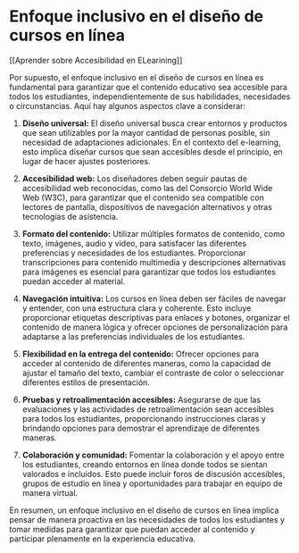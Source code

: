 # Enfoque inclusivo en el diseño de cursos en línea

[[Aprender sobre Accesibilidad en ELearining]]

Por supuesto, el enfoque inclusivo en el diseño de cursos en línea es fundamental para garantizar que el contenido educativo sea accesible para todos los estudiantes, independientemente de sus habilidades, necesidades o circunstancias. Aquí hay algunos aspectos clave a considerar:

1. **Diseño universal:** El diseño universal busca crear entornos y productos que sean utilizables por la mayor cantidad de personas posible, sin necesidad de adaptaciones adicionales. En el contexto del e-learning, esto implica diseñar cursos que sean accesibles desde el principio, en lugar de hacer ajustes posteriores.

2. **Accesibilidad web:** Los diseñadores deben seguir pautas de accesibilidad web reconocidas, como las del Consorcio World Wide Web (W3C), para garantizar que el contenido sea compatible con lectores de pantalla, dispositivos de navegación alternativos y otras tecnologías de asistencia.

3. **Formato del contenido:** Utilizar múltiples formatos de contenido, como texto, imágenes, audio y video, para satisfacer las diferentes preferencias y necesidades de los estudiantes. Proporcionar transcripciones para contenido multimedia y descripciones alternativas para imágenes es esencial para garantizar que todos los estudiantes puedan acceder al material.

4. **Navegación intuitiva:** Los cursos en línea deben ser fáciles de navegar y entender, con una estructura clara y coherente. Esto incluye proporcionar etiquetas descriptivas para enlaces y botones, organizar el contenido de manera lógica y ofrecer opciones de personalización para adaptarse a las preferencias individuales de los estudiantes.

5. **Flexibilidad en la entrega del contenido:** Ofrecer opciones para acceder al contenido de diferentes maneras, como la capacidad de ajustar el tamaño del texto, cambiar el contraste de color o seleccionar diferentes estilos de presentación.

6. **Pruebas y retroalimentación accesibles:** Asegurarse de que las evaluaciones y las actividades de retroalimentación sean accesibles para todos los estudiantes, proporcionando instrucciones claras y brindando opciones para demostrar el aprendizaje de diferentes maneras.

7. **Colaboración y comunidad:** Fomentar la colaboración y el apoyo entre los estudiantes, creando entornos en línea donde todos se sientan valorados e incluidos. Esto puede incluir foros de discusión accesibles, grupos de estudio en línea y oportunidades para trabajar en equipo de manera virtual.

En resumen, un enfoque inclusivo en el diseño de cursos en línea implica pensar de manera proactiva en las necesidades de todos los estudiantes y tomar medidas para garantizar que puedan acceder al contenido y participar plenamente en la experiencia educativa.